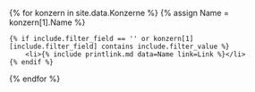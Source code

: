 <ul>
{% for konzern in site.data.Konzerne %}
    {% assign Name = konzern[1].Name %}

    {% if include.filter_field == '' or konzern[1][include.filter_field] contains include.filter_value %}
        <li>{% include printlink.md data=Name link=Link %}</li>
    {% endif %}
{% endfor %}
</ul>
